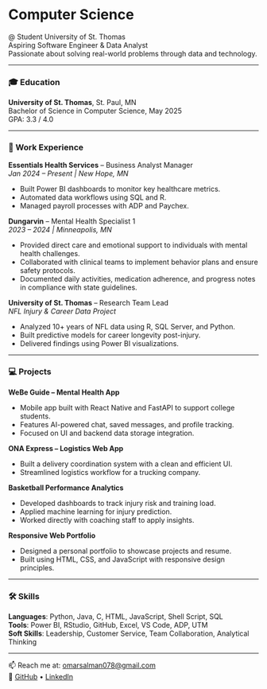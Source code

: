 # Computer Science 

@ Student University of St. Thomas  
Aspiring Software Engineer & Data Analyst  
Passionate about solving real-world problems through data and technology.

---

### 🎓 Education
**University of St. Thomas**, St. Paul, MN  
Bachelor of Science in Computer Science, May 2025  
GPA: 3.3 / 4.0

---

### 💼 Work Experience

**Essentials Health Services** – Business Analyst Manager  
*Jan 2024 – Present | New Hope, MN*  
- Built Power BI dashboards to monitor key healthcare metrics.  
- Automated data workflows using SQL and R.  
- Managed payroll processes with ADP and Paychex.

**Dungarvin** – Mental Health Specialist 1  
*2023 – 2024 | Minneapolis, MN*  
- Provided direct care and emotional support to individuals with mental health challenges.  
- Collaborated with clinical teams to implement behavior plans and ensure safety protocols.  
- Documented daily activities, medication adherence, and progress notes in compliance with state guidelines.

**University of St. Thomas** – Research Team Lead  
*NFL Injury & Career Data Project*  
- Analyzed 10+ years of NFL data using R, SQL Server, and Python.  
- Built predictive models for career longevity post-injury.  
- Delivered findings using Power BI visualizations.

---

### 💻 Projects

**WeBe Guide – Mental Health App**  
- Mobile app built with React Native and FastAPI to support college students.  
- Features AI-powered chat, saved messages, and profile tracking.  
- Focused on UI and backend data storage integration.

**ONA Express – Logistics Web App**  
- Built a delivery coordination system with a clean and efficient UI.  
- Streamlined logistics workflow for a trucking company.

**Basketball Performance Analytics**  
- Developed dashboards to track injury risk and training load.  
- Applied machine learning for injury prediction.  
- Worked directly with coaching staff to apply insights.

**Responsive Web Portfolio**  
- Designed a personal portfolio to showcase projects and resume.  
- Built using HTML, CSS, and JavaScript with responsive design principles.

---

### 🛠 Skills

**Languages**: Python, Java, C, HTML, JavaScript, Shell Script, SQL  
**Tools**: Power BI, RStudio, GitHub, Excel, VS Code, ADP, UTM  
**Soft Skills**: Leadership, Customer Service, Team Collaboration, Analytical Thinking

---

📫 Reach me at: omarsalman078@gmail.com  
🔗 [GitHub](https://github.com/salmanomar44) • [LinkedIn](https://www.linkedin.com/in/salman-noor-1218a223b/)

